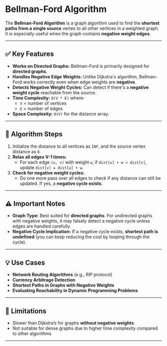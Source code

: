 # Bellman-Ford Algorithm

The **Bellman-Ford Algorithm** is a graph algorithm used to find the **shortest paths from a single source** vertex to all other vertices in a weighted graph. It is especially useful when the graph contains **negative weight edges**.

---

## ✅ Key Features

- **Works on Directed Graphs:** Bellman-Ford is primarily designed for **directed graphs**.
- **Handles Negative Edge Weights:** Unlike Dijkstra's algorithm, Bellman-Ford works correctly even when edge weights are **negative**.
- **Detects Negative Weight Cycles:** Can detect if there's a **negative weight cycle** reachable from the source.
- **Time Complexity:** `O(V * E)` where:
  - `V` = number of vertices
  - `E` = number of edges
- **Space Complexity:** `O(V)` for the distance array.

---

## 📌 Algorithm Steps

1. Initialize the distance to all vertices as `INF`, and the source vertex distance as `0`.
2. **Relax all edges V-1 times:**
   - For each edge `(u, v)` with weight `w`, if `dist[u] + w < dist[v]`, update `dist[v] = dist[u] + w`.
3. **Check for negative weight cycles:**
   - Do one more pass over all edges to check if any distance can still be updated. If yes, a **negative cycle exists**.

---

## ⚠️ Important Notes

- **Graph Type:** Best suited for **directed graphs**. For undirected graphs with negative weights, it may falsely detect a negative cycle unless edges are handled carefully.
- **Negative Cycle Implication:** If a negative cycle exists, **shortest path is undefined** (you can keep reducing the cost by looping through the cycle).

---

## 💡 Use Cases

- **Network Routing Algorithms** (e.g., RIP protocol)
- **Currency Arbitrage Detection**
- **Shortest Paths in Graphs with Negative Weights**
- **Evaluating Reachability in Dynamic Programming Problems**

---

## 🚫 Limitations

- Slower than Dijkstra’s for graphs **without negative weights**
- Not suitable for dense graphs due to higher time complexity compared to other algorithms

---
